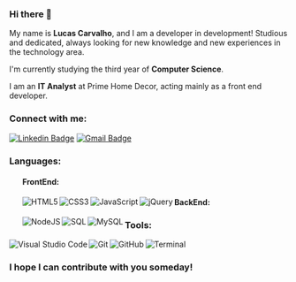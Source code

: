 ### Hi there 👋

My name is **Lucas Carvalho**, and I am a developer in development! Studious and dedicated, always looking for new knowledge and new experiences in the technology area.

I'm currently studying the third year of **Computer Science**.

I am an **IT Analyst** at Prime Home Decor, acting mainly as a front end developer.

### Connect with me:
<a href="https://www.linkedin.com/in/dev-lucas-carvalho/" target="_blank"><img src="https://i.imgur.com/cQZE8C8.png" alt="Linkedin Badge" /></a>
<a href="mailto:lucashms.carvalho@gmail.com" target="_blank"><img src="https://i.imgur.com/wOdadgd.png" alt="Gmail Badge" /></a>

<h3>Languages:</h3>
<ul style="list-style: none;">
<li><h4>FrontEnd:</h4></li>
<img align="left" src="https://i.imgur.com/k2DH5I2.png" alt="HTML5" />
<img align="left" src="https://i.imgur.com/j5bqrw8.png" alt="CSS3" />
<img align="left" src="https://i.imgur.com/BiyCjYm.png" alt="JavaScript" />
<img align="left" src="https://i.imgur.com/LUlwcwd.png" alt="jQuery" />
<li><h4>BackEnd:</h4></li>
<img align="left" src="https://i.imgur.com/TdJi6JU.png" alt="NodeJS" />
<img align="left" src="https://i.imgur.com/WyrjOGy.png" alt="SQL" />
<img align="left" src="https://i.imgur.com/NMC5rsH.png" alt="MySQL" />
</ul>
<h3>Tools:</h3>
<img align="left" src="https://i.imgur.com/pewfrcI.png" alt="Visual Studio Code" />
<img align="left" src="https://i.imgur.com/kDw3hZA.png" alt="Git" />
<img align="left" src="https://i.imgur.com/UgZzHMe.png" alt="GitHub">
<img align="left" src="https://i.imgur.com/JVHpCFg.png" alt="Terminal">
<br />
<h3>I hope I can contribute with you someday!</h3>
